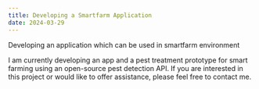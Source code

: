 ```yaml
---
title: Developing a Smartfarm Application
date: 2024-03-29
---
```


Developing an application which can be used in smartfarm environment

<!-- more -->

I am currently developing an app and a pest treatment prototype for smart farming using an open-source pest detection API. If you are interested in this project or would like to offer assistance, please feel free to contact me.

